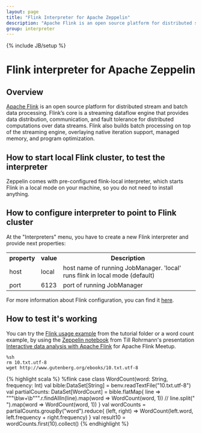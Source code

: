 ```yaml
---
layout: page
title: "Flink Interpreter for Apache Zeppelin"
description: "Apache Flink is an open source platform for distributed stream and batch data processing."
group: interpreter
---
```

<!--
Licensed under the Apache License, Version 2.0 (the "License");
you may not use this file except in compliance with the License.
You may obtain a copy of the License at

http://www.apache.org/licenses/LICENSE-2.0

Unless required by applicable law or agreed to in writing, software
distributed under the License is distributed on an "AS IS" BASIS,
WITHOUT WARRANTIES OR CONDITIONS OF ANY KIND, either express or implied.
See the License for the specific language governing permissions and
limitations under the License.
-->
{% include JB/setup %}

# Flink interpreter for Apache Zeppelin

<div id="toc"></div>

## Overview
[Apache Flink](https://flink.apache.org) is an open source platform for distributed stream and batch data processing. Flink’s core is a streaming dataflow engine that provides data distribution, communication, and fault tolerance for distributed computations over data streams. Flink also builds batch processing on top of the streaming engine, overlaying native iteration support, managed memory, and program optimization.

## How to start local Flink cluster, to test the interpreter
Zeppelin comes with pre-configured flink-local interpreter, which starts Flink in a local mode on your machine, so you do not need to install anything.

## How to configure interpreter to point to Flink cluster
At the "Interpreters" menu, you have to create a new Flink interpreter and provide next properties:

<table class="table-configuration">
  <tr>
    <th>property</th>
    <th>value</th>
    <th>Description</th>
  </tr>
  <tr>
    <td>host</td>
    <td>local</td>
    <td>host name of running JobManager. 'local' runs flink in local mode (default)</td>
  </tr>
  <tr>
    <td>port</td>
    <td>6123</td>
    <td>port of running JobManager</td>
  </tr>
</table>

For more information about Flink configuration, you can find it [here](https://ci.apache.org/projects/flink/flink-docs-release-1.0/setup/config.html).

## How to test it's working
You can try the [Flink usage example](http://localhost:8080/#/notebook/2C35YU814) from the tutorial folder or a word count example, by using the [Zeppelin notebook](https://www.zeppelinhub.com/viewer/notebooks/aHR0cHM6Ly9yYXcuZ2l0aHVidXNlcmNvbnRlbnQuY29tL05GTGFicy96ZXBwZWxpbi1ub3RlYm9va3MvbWFzdGVyL25vdGVib29rcy8yQVFFREs1UEMvbm90ZS5qc29u) from Till Rohrmann's presentation [Interactive data analysis with Apache Flink](http://www.slideshare.net/tillrohrmann/data-analysis-49806564) for Apache Flink Meetup.

```
%sh
rm 10.txt.utf-8
wget http://www.gutenberg.org/ebooks/10.txt.utf-8
```
{% highlight scala %}
%flink
case class WordCount(word: String, frequency: Int)
val bible:DataSet[String] = benv.readTextFile("10.txt.utf-8")
val partialCounts: DataSet[WordCount] = bible.flatMap{
    line =>
        """\b\w+\b""".r.findAllIn(line).map(word => WordCount(word, 1))
//        line.split(" ").map(word => WordCount(word, 1))
}
val wordCounts = partialCounts.groupBy("word").reduce{
    (left, right) => WordCount(left.word, left.frequency + right.frequency)
}
val result10 = wordCounts.first(10).collect()
{% endhighlight %}
